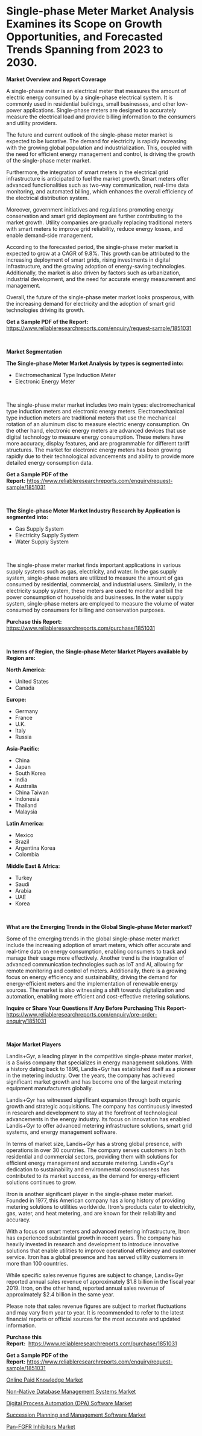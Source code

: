 <p><h1>Single-phase Meter Market Analysis Examines its Scope on Growth Opportunities, and Forecasted Trends Spanning from 2023 to 2030.</h1></p><p><strong>Market Overview and Report Coverage</strong></p>
<p><p>A single-phase meter is an electrical meter that measures the amount of electric energy consumed by a single-phase electrical system. It is commonly used in residential buildings, small businesses, and other low-power applications. Single-phase meters are designed to accurately measure the electrical load and provide billing information to the consumers and utility providers.</p><p>The future and current outlook of the single-phase meter market is expected to be lucrative. The demand for electricity is rapidly increasing with the growing global population and industrialization. This, coupled with the need for efficient energy management and control, is driving the growth of the single-phase meter market.</p><p>Furthermore, the integration of smart meters in the electrical grid infrastructure is anticipated to fuel the market growth. Smart meters offer advanced functionalities such as two-way communication, real-time data monitoring, and automated billing, which enhances the overall efficiency of the electrical distribution system.</p><p>Moreover, government initiatives and regulations promoting energy conservation and smart grid deployment are further contributing to the market growth. Utility companies are gradually replacing traditional meters with smart meters to improve grid reliability, reduce energy losses, and enable demand-side management.</p><p>According to the forecasted period, the single-phase meter market is expected to grow at a CAGR of 9.8%. This growth can be attributed to the increasing deployment of smart grids, rising investments in digital infrastructure, and the growing adoption of energy-saving technologies. Additionally, the market is also driven by factors such as urbanization, industrial development, and the need for accurate energy measurement and management.</p><p>Overall, the future of the single-phase meter market looks prosperous, with the increasing demand for electricity and the adoption of smart grid technologies driving its growth.</p></p>
<p><strong>Get a Sample PDF of the Report:</strong> <a href="https://www.reliableresearchreports.com/enquiry/request-sample/1851031">https://www.reliableresearchreports.com/enquiry/request-sample/1851031</a></p>
<p>&nbsp;</p>
<p><strong>Market Segmentation</strong></p>
<p><strong>The Single-phase Meter Market Analysis by types is segmented into:</strong></p>
<p><ul><li>Electromechanical Type Induction Meter</li><li>Electronic Energy Meter</li></ul></p>
<p>&nbsp;</p>
<p><p>The single-phase meter market includes two main types: electromechanical type induction meters and electronic energy meters. Electromechanical type induction meters are traditional meters that use the mechanical rotation of an aluminum disc to measure electric energy consumption. On the other hand, electronic energy meters are advanced devices that use digital technology to measure energy consumption. These meters have more accuracy, display features, and are programmable for different tariff structures. The market for electronic energy meters has been growing rapidly due to their technological advancements and ability to provide more detailed energy consumption data.</p></p>
<p><strong>Get a Sample PDF of the Report:</strong>&nbsp;<a href="https://www.reliableresearchreports.com/enquiry/request-sample/1851031">https://www.reliableresearchreports.com/enquiry/request-sample/1851031</a></p>
<p>&nbsp;</p>
<p><strong>The Single-phase Meter Market Industry Research by Application is segmented into:</strong></p>
<p><ul><li>Gas Supply System</li><li>Electricity Supply System</li><li>Water Supply System</li></ul></p>
<p>&nbsp;</p>
<p><p>The single-phase meter market finds important applications in various supply systems such as gas, electricity, and water. In the gas supply system, single-phase meters are utilized to measure the amount of gas consumed by residential, commercial, and industrial users. Similarly, in the electricity supply system, these meters are used to monitor and bill the power consumption of households and businesses. In the water supply system, single-phase meters are employed to measure the volume of water consumed by consumers for billing and conservation purposes.</p></p>
<p><strong>Purchase this Report:</strong>&nbsp; <a href="https://www.reliableresearchreports.com/purchase/1851031">https://www.reliableresearchreports.com/purchase/1851031</a></p>
<p>&nbsp;</p>
<p><strong>In terms of Region, the Single-phase Meter Market Players available by Region are:</strong></p>
<p>
    <p> <strong> North America: </strong>
        <ul>
            <li>United States</li>
            <li>Canada</li>
        </ul>
        </p> 
    <p> <strong> Europe: </strong>
        <ul>
            <li>Germany</li>
            <li>France</li>
            <li>U.K.</li>
            <li>Italy</li>
            <li>Russia</li>
        </ul>
        </p> 
    <p> <strong> Asia-Pacific: </strong>
        <ul>
            <li>China</li>
            <li>Japan</li>
            <li>South Korea</li>
            <li>India</li>
            <li>Australia</li>
            <li>China Taiwan</li>
            <li>Indonesia</li>
            <li>Thailand</li>
            <li>Malaysia</li>
        </ul>
        </p> 
    <p> <strong> Latin America: </strong>
        <ul>
            <li>Mexico</li>
            <li>Brazil</li>
            <li>Argentina Korea</li>
            <li>Colombia</li>
        </ul>
        </p> 
    <p> <strong> Middle East & Africa: </strong>
        <ul>
            <li>Turkey</li>
            <li>Saudi</li>
            <li>Arabia</li>
            <li>UAE</li>
            <li>Korea</li>
        </ul>
    </p>
    </p>
<p>&nbsp;</p>
<p><strong>What are the Emerging Trends in the Global Single-phase Meter market?</strong></p>
<p><p>Some of the emerging trends in the global single-phase meter market include the increasing adoption of smart meters, which offer accurate and real-time data on energy consumption, enabling consumers to track and manage their usage more effectively. Another trend is the integration of advanced communication technologies such as IoT and AI, allowing for remote monitoring and control of meters. Additionally, there is a growing focus on energy efficiency and sustainability, driving the demand for energy-efficient meters and the implementation of renewable energy sources. The market is also witnessing a shift towards digitalization and automation, enabling more efficient and cost-effective metering solutions.</p></p>
<p><strong>Inquire or Share Your Questions If Any Before Purchasing This Report</strong>- <a href="https://www.reliableresearchreports.com/enquiry/pre-order-enquiry/1851031">https://www.reliableresearchreports.com/enquiry/pre-order-enquiry/1851031</a></p>
<p>&nbsp;</p>
<p><strong>Major Market Players</strong></p>
<p><p>Landis+Gyr, a leading player in the competitive single-phase meter market, is a Swiss company that specializes in energy management solutions. With a history dating back to 1896, Landis+Gyr has established itself as a pioneer in the metering industry. Over the years, the company has achieved significant market growth and has become one of the largest metering equipment manufacturers globally.</p><p>Landis+Gyr has witnessed significant expansion through both organic growth and strategic acquisitions. The company has continuously invested in research and development to stay at the forefront of technological advancements in the energy industry. Its focus on innovation has enabled Landis+Gyr to offer advanced metering infrastructure solutions, smart grid systems, and energy management software.</p><p>In terms of market size, Landis+Gyr has a strong global presence, with operations in over 30 countries. The company serves customers in both residential and commercial sectors, providing them with solutions for efficient energy management and accurate metering. Landis+Gyr's dedication to sustainability and environmental consciousness has contributed to its market success, as the demand for energy-efficient solutions continues to grow.</p><p>Itron is another significant player in the single-phase meter market. Founded in 1977, this American company has a long history of providing metering solutions to utilities worldwide. Itron's products cater to electricity, gas, water, and heat metering, and are known for their reliability and accuracy.</p><p>With a focus on smart meters and advanced metering infrastructure, Itron has experienced substantial growth in recent years. The company has heavily invested in research and development to introduce innovative solutions that enable utilities to improve operational efficiency and customer service. Itron has a global presence and has served utility customers in more than 100 countries.</p><p>While specific sales revenue figures are subject to change, Landis+Gyr reported annual sales revenue of approximately $1.8 billion in the fiscal year 2019. Itron, on the other hand, reported annual sales revenue of approximately $2.4 billion in the same year.</p><p>Please note that sales revenue figures are subject to market fluctuations and may vary from year to year. It is recommended to refer to the latest financial reports or official sources for the most accurate and updated information.</p></p>
<p><strong>Purchase this Report:</strong>&nbsp;&nbsp;<a href="https://www.reliableresearchreports.com/purchase/1851031">https://www.reliableresearchreports.com/purchase/1851031</a></p>
<p></p>
<p><strong>Get a Sample PDF of the Report:</strong>&nbsp;<a href="https://www.reliableresearchreports.com/enquiry/request-sample/1851031">https://www.reliableresearchreports.com/enquiry/request-sample/1851031</a></p>
<p><p><a href="https://medium.com/@itzelheller546/online-paid-knowledge-market-comprehensive-assessment-by-type-application-and-geography-20301b079680">Online Paid Knowledge Market</a></p><p><a href="https://www.linkedin.com/pulse/non-native-database-management-systems-market-research-2h9ce/">Non-Native Database Management Systems Market</a></p><p><a href="https://www.linkedin.com/pulse/decoding-digital-process-automation-dpa-software-market-ri6ne/">Digital Process Automation (DPA) Software Market</a></p><p><a href="https://www.linkedin.com/pulse/succession-planning-management-software-market-size-share/">Succession Planning and Management Software Market</a></p><p><a href="https://medium.com/@ameliahaleyi77567/pan-fgfr-inhibitors-market-furnishes-information-on-market-share-market-trends-and-market-growth-9489a9d8154d">Pan-FGFR Inhibitors Market</a></p></p>